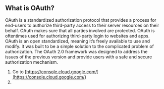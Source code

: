 
## What is OAuth?
OAuth is a standardized authorization protocol that provides a process for end-users to authorize third-party access to their server resources on their behalf. OAuth makes sure that all parties involved are protected. OAuth is oftentimes used for authorizing third-party login to websites and apps. OAuth is an open standardized, meaning it’s freely available to use and modify. It was built to be a simple solution to the complicated problem of authorization. 
The OAuth 2.0 framework was designed to address the issues of the previous version and provide users with a safe and secure authorization mechanism.

1. Go to
[https://console.cloud.google.com/](https://console.cloud.google.com/)
2. 